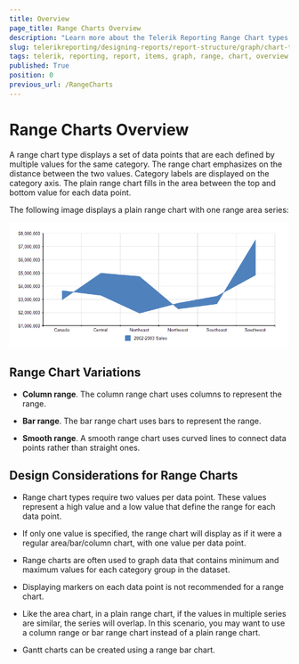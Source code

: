 ```yaml
---
title: Overview
page_title: Range Charts Overview
description: "Learn more about the Telerik Reporting Range Chart types supported by the Graph report item."
slug: telerikreporting/designing-reports/report-structure/graph/chart-types/range-charts/overview
tags: telerik, reporting, report, items, graph, range, chart, overview
published: True
position: 0
previous_url: /RangeCharts
---
```


# Range Charts Overview

A range chart type displays a set of data points that are each defined by multiple values for the same category. The range chart emphasizes on the distance between the two values. Category labels are displayed on the category axis. The plain range chart fills in the area between the top and bottom value for each data point.

The following image displays a plain range chart with one range area series: 

  ![Range Area Chart](images/Graph/RangeAreaChart.png)

## Range Chart Variations

* __Column range__. The column range chart uses columns to represent the range.

* __Bar range__. The bar range chart uses bars to represent the range. 

* __Smooth range__. A smooth range chart uses curved lines to connect data points rather than straight ones.

## Design Considerations for Range Charts

* Range chart types require two values per data point. These values represent a high value and a low value that define the range for each data point. 

* If only one value is specified, the range chart will display as if it were a regular area/bar/column chart, with one value per data point.

* Range charts are often used to graph data that contains minimum and maximum values for each category group in the dataset.

* Displaying markers on each data point is not recommended for a range chart.

* Like the area chart, in a plain range chart, if the values in multiple series are similar, the series will overlap. In this scenario, you may want to use a column range or bar range chart instead of a plain range chart.

* Gantt charts can be created using a range bar chart.
